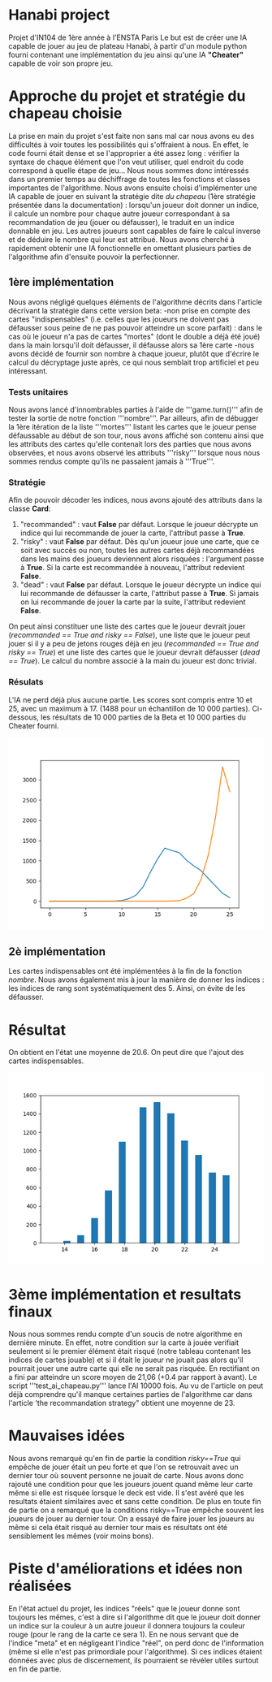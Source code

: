 # Hanabi project

Projet d'IN104 de 1ère année à l'ENSTA Paris
Le but est de créer une IA capable de jouer au jeu de plateau Hanabi, à partir d'un module python fourni contenant une implémentation du jeu ainsi qu'une IA **"Cheater"** capable de voir son propre jeu.

# Approche du projet et stratégie du chapeau choisie

La prise en main du projet s'est faite non sans mal car nous avons eu des difficultés à voir toutes les possibilités qui s'offraient à nous. En effet, le code fourni était dense et se l'approprier a été assez long : vérifier la syntaxe de chaque élément que l'on veut utiliser, quel endroit du code correspond à quelle étape de jeu... Nous nous sommes donc intéressés dans un premier temps au déchiffrage de toutes les fonctions et classes importantes de l'algorithme.
Nous avons ensuite choisi d'implémenter une IA capable de jouer en suivant la stratégie dite *du chapeau* (1ère stratégie présentée dans la documentation) : lorsqu'un joueur doit donner un indice, il calcule un nombre pour chaque autre joueur correspondant à sa recommandation de jeu (jouer ou défausser), le traduit en un indice donnable en jeu. Les autres joueurs sont capables de faire le calcul inverse et de déduire le nombre qui leur est attribué. 
Nous avons cherché à rapidement obtenir une IA fonctionnelle en omettant plusieurs parties de l'algorithme afin d'ensuite pouvoir la perfectionner.

## 1ère implémentation 

Nous avons négligé quelques éléments de l'algorithme décrits dans l'article décrivant la stratégie dans cette version beta:
-non prise en compte des cartes "indispensables" (i.e. celles que les joueurs ne doivent pas défausser sous peine de ne pas pouvoir atteindre un score parfait) : dans le cas où le joueur n'a pas de cartes "mortes" (dont le double a déjà été joué) dans la main lorsqu'il doit défausser, il défausse alors sa 1ère carte
-nous avons décidé de fournir son nombre à chaque joueur, plutôt que d'écrire le calcul du décryptage juste après, ce qui nous semblait trop artificiel et peu intéressant.

### Tests unitaires

Nous avons lancé d'innombrables parties à l'aide de '''game.turn()''' afin de tester la sortie de notre fonction '''nombre'''.
Par ailleurs, afin de débugger la 1ère itération de la liste '''mortes''' listant les cartes que le joueur pense défaussable au début de son tour, nous avons affiché son contenu ainsi que les attributs des cartes qu'elle contenait lors des parties que nous avons observées, et nous avons observé les attributs '''risky''' lorsque nous nous sommes rendus compte qu'ils ne passaient jamais à '''True'''. 

### Stratégie

Afin de pouvoir décoder les indices, nous avons ajouté des attributs dans la classe **Card**:
1. "recommanded" : vaut **False** par défaut. Lorsque le joueur décrypte un indice qui lui recommande de jouer la carte, l'attribut passe à **True**.
2. "risky" : vaut **False** par défaut. Dès qu'un joueur joue une carte, que ce soit avec succès ou non, toutes les autres cartes déjà recommandées dans les mains des joueurs deviennent alors risquées : l'argument passe à **True**. Si la carte est recommandée à nouveau, l'attribut redevient **False**.
3. "dead" : vaut **False** par défaut. Lorsque le joueur décrypte un indice qui lui recommande de défausser la carte, l'attribut passe à **True**. Si jamais on lui recommande de jouer la carte par la suite, l'attribut redevient **False**.

On peut ainsi constituer une liste des cartes que le joueur devrait jouer (*recommanded == True and risky == False*), une liste que le joueur peut jouer si il y a peu de jetons rouges déjà en jeu (*recommanded == True and risky == True*) et une liste des cartes que le joueur devrait défausser (*dead == True*). Le calcul du nombre associé à la main du joueur est donc trivial.

### Résulats

L'IA ne perd déjà plus aucune partie. Les scores sont compris entre 10 et 25, avec un maximum à 17. (1488 pour un échantillon de 10 000 parties). Ci-dessous, les résultats de 10 000 parties de la Beta et 10 000 parties du Cheater fourni.

![Cheater IA vs Chapeau Beta IA](https://github.com/Dylou22/hanabi/blob/DevDylan/test/Histogramme_Beta_sans_indispensables_VS_Cheater.png)


## 2è implémentation

Les cartes indispensables ont été implémentées à la fin de la fonction *nombre*. Nous avons également mis à jour la manière de donner les indices : les indices de rang sont systématiquement des 5. Ainsi, on évite de les défausser.

# Résultat
On obtient en l'état une moyenne de 20.6. On peut dire que l'ajout des cartes indispensables.

![Chapeau Beta IA VS Chapeau Avec 5 Sauvés](https://github.com/Dylou22/hanabi/blob/DevDylan/VersionFinale.png)

# 3ème implémentation et resultats finaux
Nous nous sommes rendu compte d'un soucis de notre algorithme en dernière minute. En effet, notre condition sur la carte à jouée verifiait seulement si le premier élément était risqué (notre tableau contenant les indices de cartes jouable) et si il était le joueur ne jouait pas alors qu'il pourrait jouer une autre carte qui elle ne serait pas risquée. 
En rectifiant on a fini par atteindre un score moyen de 21,06 (+0.4 par rapport à avant). Le script '''test_ai_chapeau.py''' lance l'AI 10000 fois. Au vu de l'article on peut déjà comprendre qu'il manque certaines parties de l'algorithme car dans l'article 'the recommandation strategy" obtient une moyenne de 23. 

# Mauvaises idées
Nous avons remarqué qu'en fin de partie la condition *risky==True* qui empêche de jouer était un peu forte et que l'on se retrouvait avec un dernier tour où souvent personne ne jouait de carte. Nous avons donc rajouté une condition pour que les joueurs jouent quand même leur carte même si elle est risquée lorsque le deck est vide. Il s'est avéré que les resultats étaient similaires avec et sans cette condition. De plus en toute fin de partie on a remarqué que la conditions risky==True empêche souvent les joueurs de jouer au dernier tour. On a essayé de faire jouer les joueurs au même si cela était risqué au dernier tour mais es résultats ont été sensiblement les mêmes (voir moins bons). 

# Piste d'améliorations et idées non réalisées 
En l'état actuel du projet, les indices "réels" que le joueur donne sont toujours les mêmes, c'est à dire si l'algorithme dit que le joueur doit donner un indice sur la couleur à un autre joueur il donnera toujours la couleur rouge (pour le rang de la carte ce sera 1). En ne nous servant que de l'indice "meta" et en négligeant l'indice "réel", on perd donc de l'information (même si elle n'est pas primordiale pour l'algorithme). Si ces indices étaient données avec plus de discernement, ils pourraient se révéler utiles surtout en fin de partie.
